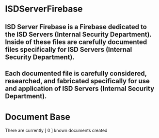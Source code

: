 # ISDServerFirebase
ISD Server Firebase is a Firebase dedicated to the ISD Servers (Internal Security Department). Inside of these files are carefully documented files specifically for ISD Servers (Internal Security Department).
-
Each documented file is carefully considered, researched, and fabricated specifically for use and application of ISD Servers (Internal Security Department).
-

# Document Base
There are currently [ 0 ] known documents created
